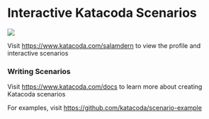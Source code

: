 # Interactive Katacoda Scenarios

[![](http://shields.katacoda.com/katacoda/salamdern/count.svg)](https://www.katacoda.com/salamdern "Get your profile on Katacoda.com")

Visit https://www.katacoda.com/salamdern to view the profile and interactive scenarios

### Writing Scenarios
Visit https://www.katacoda.com/docs to learn more about creating Katacoda scenarios

For examples, visit https://github.com/katacoda/scenario-example
